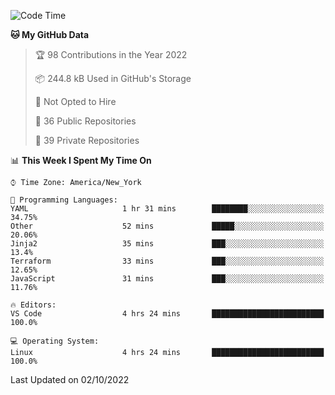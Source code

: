 <!--START_SECTION:waka-->
![Code Time](http://img.shields.io/badge/Code%20Time-104%20hrs%2035%20mins-blue)

**🐱 My GitHub Data** 

> 🏆 98 Contributions in the Year 2022
 > 
> 📦 244.8 kB Used in GitHub's Storage 
 > 
> 🚫 Not Opted to Hire
 > 
> 📜 36 Public Repositories 
 > 
> 🔑 39 Private Repositories  
 > 
📊 **This Week I Spent My Time On** 

```text
⌚︎ Time Zone: America/New_York

💬 Programming Languages: 
YAML                     1 hr 31 mins        ████████░░░░░░░░░░░░░░░░░   34.75% 
Other                    52 mins             █████░░░░░░░░░░░░░░░░░░░░   20.06% 
Jinja2                   35 mins             ███░░░░░░░░░░░░░░░░░░░░░░   13.4% 
Terraform                33 mins             ███░░░░░░░░░░░░░░░░░░░░░░   12.65% 
JavaScript               31 mins             ███░░░░░░░░░░░░░░░░░░░░░░   11.76%

🔥 Editors: 
VS Code                  4 hrs 24 mins       █████████████████████████   100.0%

💻 Operating System: 
Linux                    4 hrs 24 mins       █████████████████████████   100.0%

```


 Last Updated on 02/10/2022
<!--END_SECTION:waka-->